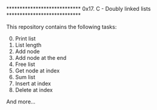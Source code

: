 **************************** 0x17. C - Doubly linked lists  ****************************

This repository contains the following tasks:

0. Print list
1. List length
2. Add node
3. Add node at the end
4. Free list
5. Get node at index
6. Sum list
7. Insert at index
8. Delete at index

And more...
